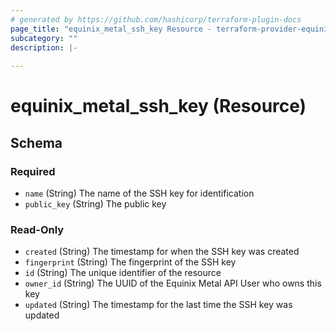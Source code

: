 ```yaml
---
# generated by https://github.com/hashicorp/terraform-plugin-docs
page_title: "equinix_metal_ssh_key Resource - terraform-provider-equinix"
subcategory: ""
description: |-
  
---
```


# equinix_metal_ssh_key (Resource)





<!-- schema generated by tfplugindocs -->
## Schema

### Required

- `name` (String) The name of the SSH key for identification
- `public_key` (String) The public key

### Read-Only

- `created` (String) The timestamp for when the SSH key was created
- `fingerprint` (String) The fingerprint of the SSH key
- `id` (String) The unique identifier of the resource
- `owner_id` (String) The UUID of the Equinix Metal API User who owns this key
- `updated` (String) The timestamp for the last time the SSH key was updated
